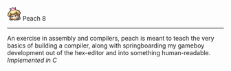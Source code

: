![](https://github.com/Ifiht/peach-8/blob/master/pc2.png "<3") Peach 8
___
An exercise in assembly and compilers, peach is meant to teach the very basics of building a compiler, along with springboarding my gameboy development out of the hex-editor and into something human-readable.
*Implemented in C* 
